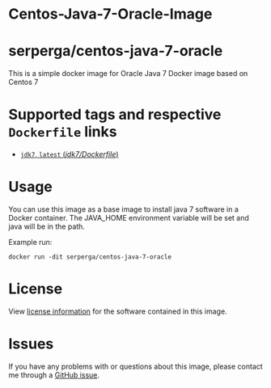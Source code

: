 # Centos-Java-7-Oracle-Image
# serperga/centos-java-7-oracle
This is a simple docker image for Oracle Java 7 Docker image based on Centos 7

# Supported tags and respective `Dockerfile` links

-	[`jdk7`, `latest` (*jdk7/Dockerfile*)](https://github.com/serperga/Centos-Java-7-Oracle-Image/Dockerfile)

# Usage

You can use this image as a base image to install java 7 software in a Docker container. 
The JAVA_HOME environment variable will be set and java will be in the path.

Example run:

    docker run -dit serperga/centos-java-7-oracle

# License

View [license information](http://www.oracle.com/technetwork/java/javase/terms/license/index.html) for the software contained in this image.

# Issues

If you have any problems with or questions about this image, please contact me through a [GitHub issue](https://github.com/mamohr/docker-centos-java/issues).
